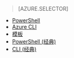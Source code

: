 > [AZURE.SELECTOR]
- [PowerShell](/documentation/articles/virtual-network-create-udr-arm-ps/)
- [Azure CLI](/documentation/articles/virtual-network-create-udr-arm-cli/)
- [模板](/documentation/articles/virtual-network-create-udr-arm-template/)
- [PowerShell (经典)](/documentation/articles/virtual-network-create-udr-classic-ps/)
- [CLI (经典)](/documentation/articles/virtual-network-create-udr-classic-cli/)
<!---HONumber=79-->